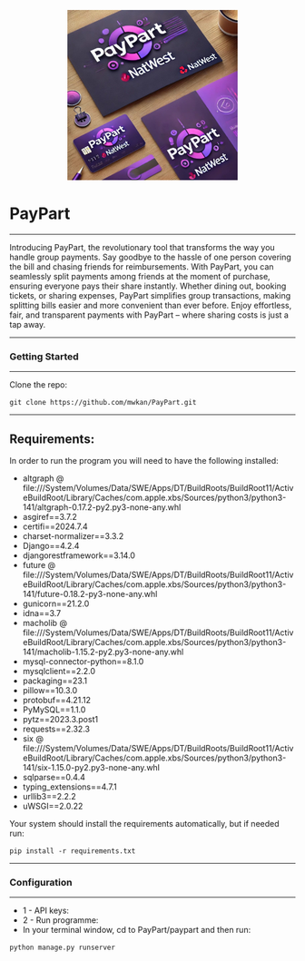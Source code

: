 <p align="center">
  <img src="https://github.com/mwkan/PayPart/blob/4a2126637eb83b081baecd5908070c5ca7d718f4/paypart/static/paypart.jpeg" width="300"/>
</p>


# **PayPart** #


----


Introducing PayPart, the revolutionary tool that transforms the way you handle group payments. Say goodbye to the hassle of one person covering the bill and chasing friends for reimbursements. With PayPart, you can seamlessly split payments among friends at the moment of purchase, ensuring everyone pays their share instantly. Whether dining out, booking tickets, or sharing expenses, PayPart simplifies group transactions, making splitting bills easier and more convenient than ever before. Enjoy effortless, fair, and transparent payments with PayPart – where sharing costs is just a tap away.



--------
### **Getting Started** ###
-----


Clone the repo:

```
git clone https://github.com/mwkan/PayPart.git
```

---
**Requirements:**
----

In order to run the program you will need to have the following installed:

- altgraph @ file:///System/Volumes/Data/SWE/Apps/DT/BuildRoots/BuildRoot11/ActiveBuildRoot/Library/Caches/com.apple.xbs/Sources/python3/python3-141/altgraph-0.17.2-py2.py3-none-any.whl
- asgiref==3.7.2
- certifi==2024.7.4
- charset-normalizer==3.3.2
- Django==4.2.4
- djangorestframework==3.14.0
- future @ file:///System/Volumes/Data/SWE/Apps/DT/BuildRoots/BuildRoot11/ActiveBuildRoot/Library/Caches/com.apple.xbs/Sources/python3/python3-141/future-0.18.2-py3-none-any.whl
- gunicorn==21.2.0
- idna==3.7
- macholib @ file:///System/Volumes/Data/SWE/Apps/DT/BuildRoots/BuildRoot11/ActiveBuildRoot/Library/Caches/com.apple.xbs/Sources/python3/python3-141/macholib-1.15.2-py2.py3-none-any.whl
- mysql-connector-python==8.1.0
- mysqlclient==2.2.0
- packaging==23.1
- pillow==10.3.0
- protobuf==4.21.12
- PyMySQL==1.1.0
- pytz==2023.3.post1
- requests==2.32.3
- six @ file:///System/Volumes/Data/SWE/Apps/DT/BuildRoots/BuildRoot11/ActiveBuildRoot/Library/Caches/com.apple.xbs/Sources/python3/python3-141/six-1.15.0-py2.py3-none-any.whl
- sqlparse==0.4.4
- typing_extensions==4.7.1
- urllib3==2.2.2
- uWSGI==2.0.22

Your system should install the requirements automatically, but if needed run:

```
pip install -r requirements.txt
```
---
### **Configuration** ###
---

- 1 -  API keys:
- 2 - Run programme:
- In your terminal window, cd to PayPart/paypart and then run:
```
python manage.py runserver
```

